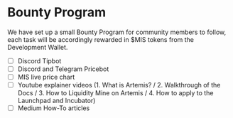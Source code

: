 # Bounty Program

We have set up a small Bounty Program for community members to follow, each task will be accordingly rewarded in $MIS tokens from the Development Wallet.

* [ ] Discord Tipbot
* [ ] Discord and Telegram Pricebot
* [ ] MIS live price chart
* [ ] Youtube explainer videos (1. What is Artemis?  / 2. Walkthrough of the Docs / 3. How to Liquidity Mine on Artemis / 4. How to apply to the Launchpad and Incubator)
* [ ] Medium How-To articles
